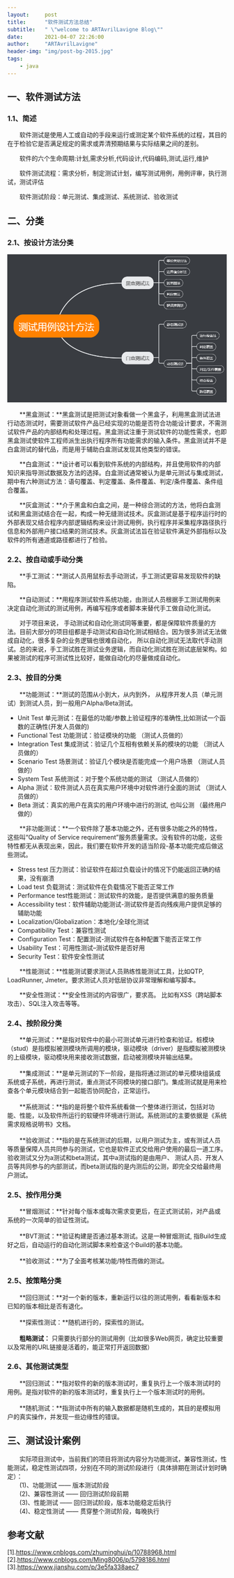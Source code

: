 ```yaml
---
layout:     post
title:      "软件测试方法总结"
subtitle:   " \"welcome to ARTAvrilLavigne Blog\""
date:       2021-04-07 22:26:00
author:     "ARTAvrilLavigne"
header-img: "img/post-bg-2015.jpg"
tags:
    - java
---
```

## 一、软件测试方法<br>

### 1.1、简述<br>

　　软件测试是使用人工或自动的手段来运行或测定某个软件系统的过程，其目的在于检验它是否满足规定的需求或弄清预期结果与实际结果之间的差别。<br>
  
　　软件的六个生命周期:计划,需求分析,代码设计,代码编码,测试,运行,维护<br>

　　软件测试流程：需求分析，制定测试计划，编写测试用例，用例评审，执行测试，测试评估<br>

　　软件测试阶段：单元测试、集成测试、系统测试、验收测试<br>


## 二、分类<br>

### 2.1、按设计方法分类<br>

<div>
	<a class="fancybox_mydefine" rel="group" href="https://github.com/ARTAvrilLavigne/ARTAvrilLavigne.github.io/blob/master/myblog/2021-03-10-Test-Method/1.png?raw=true">
            <img id="testMethod" src="https://github.com/ARTAvrilLavigne/ARTAvrilLavigne.github.io/blob/master/myblog/2021-03-10-Test-Method/1.png?raw=true" alt="testMethod"/>
	</a>
</div>

　　**黑盒测试：**黑盒测试是把测试对象看做一个黑盒子，利用黑盒测试法进行动态测试时，需要测试软件产品已经实现的功能是否符合功能设计要求，不需测试软件产品的内部结构和处理过程。黑盒测试注重于测试软件的功能性需求，也即黑盒测试使软件工程师派生出执行程序所有功能需求的输入条件。黑盒测试并不是白盒测试的替代品，而是用于辅助白盒测试发现其他类型的错误。<br>  

　　**白盒测试：**设计者可以看到软件系统的内部结构，并且使用软件的内部知识来指导测试数据及方法的选择。白盒测试通常被认为是单元测试与集成测试，期中有六种测试方法：语句覆盖、判定覆盖、条件覆盖、判定/条件覆盖、条件组合覆盖。<br>  

　　**灰盒测试：**介于黑盒和白盒之间，是一种综合测试的方法，他将白盒测试和黑盒测试结合在一起，构成一种无缝测试技术。灰盒测试是基于程序运行时的外部表现又结合程序内部逻辑结构来设计测试用例，执行程序并采集程序路径执行信息和外部用户接口结果的测试技术。灰盒测试法旨在验证软件满足外部指标以及软件的所有通道或路径都进行了检验。<br>

### 2.2、按自动或手动分类<br>

　　**手工测试：**测试人员用鼠标去手动测试，手工测试更容易发现软件的缺陷。<br>  

　　**自动测试：**用程序测试软件系统功能，由测试人员根据手工测试用例来决定自动化测试的测试用例，再编写程序或者脚本来替代手工做自动化测试。<br>  

　　对于项目来说， 手动测试和自动化测试同等重要，都是保障软件质量的方法。目前大部分的项目组都是手动测试和自动化测试相结合。因为很多测试无法做成自动化，很多复杂的业务逻辑也很难自动化， 所以自动化测试无法取代手动测试。总的来说，手工测试胜在测试业务逻辑，而自动化测试胜在测试底层架构。如果被测试的程序可测试性比较好，能做自动化的尽量做成自动化。<br>
  
### 2.3、按目的分类<br>

　　**功能测试：**测试的范围从小到大，从内到外， 从程序开发人员（单元测试）到测试人员，到一般用户Alpha/Beta测试。<br>
* Unit Test 单元测试：在最低的功能/参数上验证程序的准确性,比如测试一个函数的正确性(开发人员做的)<br>
* Functional Test 功能测试：验证模块的功能                     （测试人员做的）<br>
* Integration Test 集成测试：验证几个互相有依赖关系的模块的功能 （测试人员做的）<br>
* Scenario Test  场景测试：验证几个模块是否能完成一个用户场景   （测试人员做的）<br>
* System Test  系统测试：对于整个系统功能的测试                 （测试人员做的）<br>
* Alpha 测试：软件测试人员在真实用户环境中对软件进行全面的测试   （测试人员做的）<br>
* Beta 测试：真实的用户在真实的用户环境中进行的测试, 也叫公测    （最终用户做的）<br>

　　**非功能测试：**一个软件除了基本功能之外，还有很多功能之外的特性，这些叫“Quality of Service requirement”服务质量需求。没有软件的功能，这些特性都无从表现出来，因此，我们要在软件开发的适当阶段-基本功能完成后做这些测试。<br>
* Stress test 压力测试：验证软件在超过负载设计的情况下仍能返回正确的结果，没有崩溃<br>
* Load test 负载测试：测试软件在负载情况下能否正常工作<br>
* Performance test性能测试：测试软件的效能，是否提供满意的服务质量<br>
* Accessibility test：软件辅助功能测试-测试软件是否向残疾用户提供足够的辅助功能<br>
* Localization/Globalization：本地化/全球化测试<br>
* Compatibility Test：兼容性测试<br>
* Configuration Test：配置测试-测试软件在各种配置下能否正常工作<br>
* Usability Test：可用性测试–测试软件是否好用<br>
* Security Test：软件安全性测试<br>

　　**性能测试：**性能测试要求测试人员熟练性能测试工具，比如QTP, LoadRunner, Jmeter。要求测试人员对低层协议非常理解和编写脚本。<br>

　　**安全性测试：**安全性测试的内容很广，要求高。 比如有XSS（跨站脚本攻击）、SQL注入攻击等等。<br>

### 2.4、按阶段分类<br>

　　**单元测试：**是指对软件中的最小可测试单元进行检查和验证。桩模块（stud）是指模拟被测模块所调用的模块，驱动模块（driver）是指模拟被测模块的上级模块，驱动模块用来接收测试数据，启动被测模块并输出结果。<br>
<br>
　　**集成测试：**是单元测试的下一阶段，是指将通过测试的单元模块组装成系统或子系统，再进行测试，重点测试不同模块的接口部门。集成测试就是用来检查各个单元模块结合到一起能否协同配合，正常运行。<br>
<br>
　　**系统测试：**指的是将整个软件系统看做一个整体进行测试，包括对功能、性能，以及软件所运行的软硬件环境进行测试。系统测试的主要依据是《系统需求规格说明书》文档。<br>
<br>
　　**验收测试：**指的是在系统测试的后期，以用户测试为主，或有测试人员等质量保障人员共同参与的测试，它也是软件正式交给用户使用的最后一道工序。 验收测试又分为a测试和beta测试，其中a测试指的是由用户、 测试人员、开发人员等共同参与的内部测试，而beta测试指的是内测后的公测，即完全交给最终用户测试。<br>

### 2.5、按作用分类<br>

　　**冒烟测试：**针对每个版本或每次需求变更后，在正式测试前，对产品或系统的一次简单的验证性测试。<br>
<br>
　　**BVT测试：**验证构建是否通过基本测试。这是一种冒烟测试, 指Build生成好之后，自动运行的自动化测试脚本来检查这个Build的基本功能。<br>
<br>
　　**验收测试：**为了全面考核某功能/特性而做的测试。<br>

### 2.5、按策略分类<br>

　　**回归测试：**对一个新的版本，重新运行以往的测试用例，看看新版本和已知的版本相比是否有退化。<br>
<br>
　　**探索性测试：**随机进行的，探索性的测试。<br>
<br>
　　**粗略测试：** 只需要执行部分的测试用例（比如很多Web网页，确定比较重要以及常用的URL链接是活着的，能正常打开返回数据）<br>

### 2.6、其他测试类型<br>

　　**回归测试：**指对软件的新的版本测试时，重复执行上一个版本测试时的用例。是指对软件的新的版本测试时，重复执行上一个版本测试时的用例。<br>
<br>
　　**随机测试：**指测试中所有的输入数据都是随机生成的，其目的是模拟用户的真实操作，并发现一些边缘性的错误。<br>

## 三、测试设计案例<br>

　　实际项目测试中，当前我们的项目将测试内容分为功能测试，兼容性测试，性能测试，稳定性测试四项，分别在不同的测试阶段进行（具体排期在测试计划时确定）：<br>
　　(1)、功能测试 —— 版本测试阶段<br>
　　(2)、兼容性测试 —— 回归测试阶段前期<br>
　　(3)、性能测试 —— 回归测试阶段，版本功能稳定后执行<br>
　　(4)、稳定性测试 —— 贯穿整个测试阶段，每晚执行<br>

## 参考文献<br>

[1].https://www.cnblogs.com/zhuminghui/p/10788968.html<br>
[2].https://www.cnblogs.com/Ming8006/p/5798186.html<br>
[3].https://www.jianshu.com/p/3e5fa338aec7<br>
